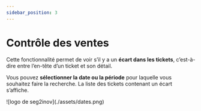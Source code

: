 ```yaml
---
sidebar_position: 3
---
```


# Contrôle des ventes

Cette fonctionnalité permet de voir s’il y a un **écart dans les tickets**, c’est-à-dire entre l’en-tête d’un ticket et son détail. 

Vous pouvez **sélectionner la date ou la période** pour laquelle vous souhaitez faire la recherche. La liste des tickets contenant un écart s’affiche. 

<div className="contenaireImg">
    ![logo de seg2inov](./assets/dates.png)
    </div>
